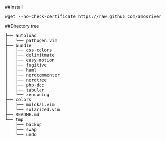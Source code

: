 ##Install
<pre>
wget --no-check-certificate https://raw.github.com/amosrivera/vim/master/install.sh -O - | sh
</pre>

##Directory tree

<pre>
├── autoload
│   └── pathogen.vim
├── bundle
│   ├── css-colors
│   ├── delimitmate
│   ├── easy-motion
│   ├── fugitive
│   ├── haml
│   ├── nerdcommenter
│   ├── nerdtree
│   ├── php-doc
│   ├── tabular
│   └── zencoding
├── colors
│   ├── molokai.vim
│   └── solarized.vim
├── README.md
└── tmp
    ├── backup
	├── swap
	└── undo
</pre>
